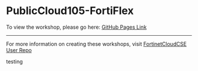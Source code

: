 
# PublicCloud105-FortiFlex

To view the workshop, please go here: [GitHub Pages Link](https://fortinetcloudcse.github.io/PublicCloud105-FortiFlex/)

---

For more information on creating these workshops, visit [FortinetCloudCSE User Repo](https://fortinetcloudcse.github.io/UserRepo/)

testing
